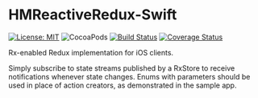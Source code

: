 # HMReactiveRedux-Swift

[![License: MIT](https://img.shields.io/badge/License-MIT-yellow.svg)](https://opensource.org/licenses/MIT)
![CocoaPods](https://img.shields.io/cocoapods/v/HMReactiveRedux.svg)
[![Build Status](https://travis-ci.org/protoman92/HMReactiveRedux-Swift.svg?branch=master)](https://travis-ci.org/protoman92/HMReactiveRedux-Swift)
[![Coverage Status](https://coveralls.io/repos/github/protoman92/HMReactiveRedux-Swift/badge.svg?branch=master)](https://coveralls.io/github/protoman92/HMReactiveRedux-Swift?branch=master)

Rx-enabled Redux implementation for iOS clients.

Simply subscribe to state streams published by a RxStore<Value> to receive notifications whenever state changes.
Enums with parameters should be used in place of action creators, as demonstrated in the sample app.

